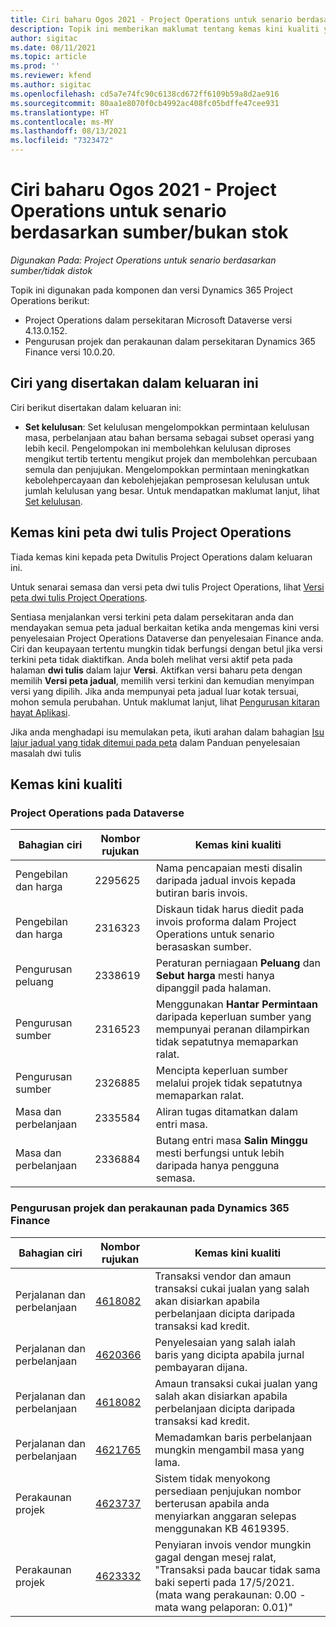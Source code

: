 ```yaml
---
title: Ciri baharu Ogos 2021 - Project Operations untuk senario berdasarkan sumber/bukan stok
description: Topik ini memberikan maklumat tentang kemas kini kualiti yang tersedia dalam keluaran Project Operations Ogos 2021 untuk senario berdasarkan sumber/bukan stok.
author: sigitac
ms.date: 08/11/2021
ms.topic: article
ms.prod: ''
ms.reviewer: kfend
ms.author: sigitac
ms.openlocfilehash: cd5a7e74fc90c6138cd672ff6109b59a8d2ae916
ms.sourcegitcommit: 80aa1e8070f0cb4992ac408fc05bdffe47cee931
ms.translationtype: HT
ms.contentlocale: ms-MY
ms.lasthandoff: 08/13/2021
ms.locfileid: "7323472"
---
```

# <a name="whats-new-august-2021---project-operations-for-resourcenon-stocked-based-scenarios"></a>Ciri baharu Ogos 2021 - Project Operations untuk senario berdasarkan sumber/bukan stok

*Digunakan Pada: Project Operations untuk senario berdasarkan sumber/tidak distok*

Topik ini digunakan pada komponen dan versi Dynamics 365 Project Operations berikut:

   - Project Operations dalam persekitaran Microsoft Dataverse versi 4.13.0.152.
   - Pengurusan projek dan perakaunan dalam persekitaran Dynamics 365 Finance versi 10.0.20.

## <a name="features-included-in-this-release"></a>Ciri yang disertakan dalam keluaran ini

Ciri berikut disertakan dalam keluaran ini:

- **Set kelulusan**: Set kelulusan mengelompokkan permintaan kelulusan masa, perbelanjaan atau bahan bersama sebagai subset operasi yang lebih kecil. Pengelompokan ini membolehkan kelulusan diproses mengikut tertib tertentu mengikut projek dan membolehkan percubaan semula dan penjujukan. Mengelompokkan permintaan meningkatkan kebolehpercayaan dan kebolehjejakan pemprosesan kelulusan untuk jumlah kelulusan yang besar. Untuk mendapatkan maklumat lanjut, lihat [Set kelulusan](../approvals/approval-sets.md).

## <a name="project-operations-dual-write-maps-updates"></a>Kemas kini peta dwi tulis Project Operations

Tiada kemas kini kepada peta Dwitulis Project Operations dalam keluaran ini. 

Untuk senarai semasa dan versi peta dwi tulis Project Operations, lihat [Versi peta dwi tulis Project Operations](../environment/resource-dual-write-maps.md).

Sentiasa menjalankan versi terkini peta dalam persekitaran anda dan mendayakan semua peta jadual berkaitan ketika anda mengemas kini versi penyelesaian Project Operations Dataverse dan penyelesaian Finance anda. Ciri dan keupayaan tertentu mungkin tidak berfungsi dengan betul jika versi terkini peta tidak diaktifkan. Anda boleh melihat versi aktif peta pada halaman **dwi tulis** dalam lajur **Versi**. Aktifkan versi baharu peta dengan memilih **Versi peta jadual**, memilih versi terkini dan kemudian menyimpan versi yang dipilih. Jika anda mempunyai peta jadual luar kotak tersuai, mohon semula perubahan. Untuk maklumat lanjut, lihat [Pengurusan kitaran hayat Aplikasi](/dynamics365/fin-ops-core/dev-itpro/data-entities/dual-write/app-lifecycle-management).

Jika anda menghadapi isu memulakan peta, ikuti arahan dalam bahagian [Isu lajur jadual yang tidak ditemui pada peta](/dynamics365/fin-ops-core/dev-itpro/data-entities/dual-write/dual-write-troubleshooting-finops-upgrades#missing-table-columns-issue-on-maps) dalam Panduan penyelesaian masalah dwi tulis

## <a name="quality-updates"></a>Kemas kini kualiti

### <a name="project-operations-on-dataverse"></a>Project Operations pada Dataverse

| **Bahagian ciri** | **Nombor rujukan** | **Kemas kini kualiti** |
| --- | --- | --- |
| Pengebilan dan harga | 2295625 | Nama pencapaian mesti disalin daripada jadual invois kepada butiran baris invois. |
| Pengebilan dan harga | 2316323 | Diskaun tidak harus diedit pada invois proforma dalam Project Operations untuk senario berasaskan sumber. |
| Pengurusan peluang | 2338619 | Peraturan perniagaan **Peluang** dan **Sebut harga** mesti hanya dipanggil pada halaman. |
| Pengurusan sumber | 2316523 | Menggunakan **Hantar Permintaan** daripada keperluan sumber yang mempunyai peranan dilampirkan tidak sepatutnya memaparkan ralat. |
| Pengurusan sumber | 2326885 | Mencipta keperluan sumber melalui projek tidak sepatutnya memaparkan ralat. |
| Masa dan perbelanjaan | 2335584 | Aliran tugas ditamatkan dalam entri masa. |
| Masa dan perbelanjaan | 2336884 | Butang entri masa **Salin Minggu** mesti berfungsi untuk lebih daripada hanya pengguna semasa. |


### <a name="project-management-and-accounting-on-dynamics-365-finance"></a>Pengurusan projek dan perakaunan pada Dynamics 365 Finance

| Bahagian ciri | Nombor rujukan | Kemas kini kualiti |
| --- | --- | --- |
| Perjalanan dan perbelanjaan | [4618082](https://fix.lcs.dynamics.com/Issue/Details?kb=4618082&amp;bugId=583101&amp;dbType=3&amp;qc=9c85ac8ca1e5e9cd07fac9e9aa2cb0914724e28b86ad3339dacf7741f554c605) | Transaksi vendor dan amaun transaksi cukai jualan yang salah akan disiarkan apabila perbelanjaan dicipta daripada transaksi kad kredit. |
| Perjalanan dan perbelanjaan | [4620366](https://fix.lcs.dynamics.com/Issue/Details?kb=4620366&amp;bugId=579485&amp;dbType=3&amp;qc=e864789bd95505ea624c537d585bf113c2de60b97c88439d44693dbd85aa8e92) | Penyelesaian yang salah ialah baris yang dicipta apabila jurnal pembayaran dijana. |
| Perjalanan dan perbelanjaan | [4618082](https://fix.lcs.dynamics.com/Issue/Details?kb=4618082&amp;bugId=583101&amp;dbType=3&amp;qc=9c85ac8ca1e5e9cd07fac9e9aa2cb0914724e28b86ad3339dacf7741f554c605) | Amaun transaksi cukai jualan yang salah akan disiarkan apabila perbelanjaan dicipta daripada transaksi kad kredit. |
| Perjalanan dan perbelanjaan | [4621765](https://fix.lcs.dynamics.com/Issue/Details?kb=4621765&amp;bugId=587306&amp;dbType=3&amp;qc=6fbfad0123d4e95eaf8d5a5a2f6c354577c991b7905c852ab02d1f94e728a876) | Memadamkan baris perbelanjaan mungkin mengambil masa yang lama. |
| Perakaunan projek | [4623737](https://fix.lcs.dynamics.com/Issue/Details?kb=4623737&amp;bugId=598109&amp;dbType=3&amp;qc=4101fc5865201e21815299f2ff11ae46d5d5370510868df86c25ee09a8ca1a0c) | Sistem tidak menyokong persediaan penjujukan nombor berterusan apabila anda menyiarkan anggaran selepas menggunakan KB 4619395. |
| Perakaunan projek | [4623332](https://fix.lcs.dynamics.com/Issue/Details?kb=4623332&amp;bugId=586034&amp;dbType=3&amp;qc=2f64bb1977c4a9c9dd2ce9de7e72230b86eca14b6295c5bbfb614ea97ad81caf) | Penyiaran invois vendor mungkin gagal dengan mesej ralat, "Transaksi pada baucar tidak sama baki seperti pada 17/5/2021. (mata wang perakaunan: 0.00 - mata wang pelaporan: 0.01)" |

